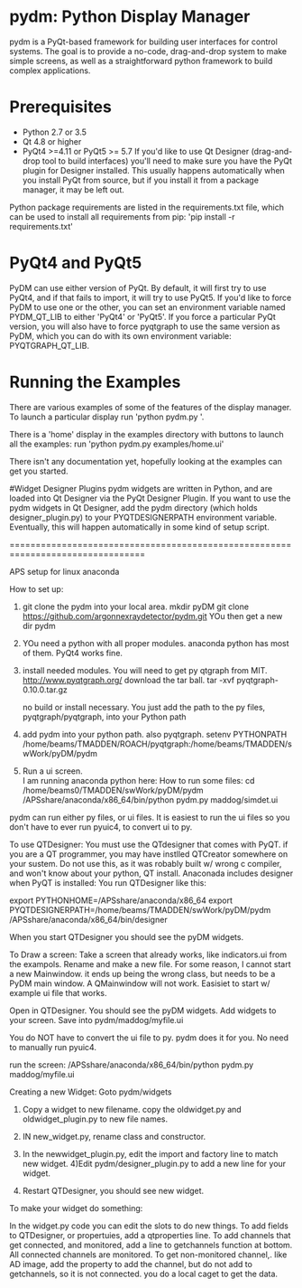 # pydm: Python Display Manager
pydm is a PyQt-based framework for building user interfaces for control systems.  The goal is to provide a no-code, drag-and-drop system to make simple screens, as well as a straightforward python framework to build complex applications.

# Prerequisites
* Python 2.7 or 3.5
* Qt 4.8 or higher
* PyQt4 >=4.11 or PyQt5 >= 5.7
If you'd like to use Qt Designer (drag-and-drop tool to build interfaces) you'll need to make sure you have the PyQt plugin for Designer installed.  This usually happens automatically when you install PyQt from source, but if you install it from a package manager, it may be left out.

Python package requirements are listed in the requirements.txt file, which can be used to install all requirements from pip: 'pip install -r requirements.txt'

# PyQt4 and PyQt5
PyDM can use either version of PyQt.  By default, it will first try to use PyQt4, and if that fails to import, it will try to use PyQt5.  If you'd like to force PyDM to use one or the other, you can set an environment variable named PYDM_QT_LIB to either 'PyQt4' or 'PyQt5'.  If you force a particular PyQt version, you will also have to force pyqtgraph to use the same version as PyDM, which you can do with its own environment variable: PYQTGRAPH_QT_LIB.

# Running the Examples
There are various examples of some of the features of the display manager.
To launch a particular display run 'python pydm.py <filename>'.

There is a 'home' display in the examples directory with buttons to launch all the examples:
run 'python pydm.py examples/home.ui'

There isn't any documentation yet, hopefully looking at the examples can get you started.

#Widget Designer Plugins
pydm widgets are written in Python, and are loaded into Qt Designer via the PyQt Designer Plugin.
If you want to use the pydm widgets in Qt Designer, add the pydm directory (which holds designer_plugin.py) to your PYQTDESIGNERPATH environment variable.  Eventually, this will happen automatically in some kind of setup script.

================================================================================

APS setup for linux anaconda


How to set up:
1) git clone the pydm into your local area. 
    mkdir pyDM
    git clone https://github.com/argonnexraydetector/pydm.git
    YOu then get a new dir pydm
    
    
2) YOu need a python with all proper modules. anaconda python has most of them. PyQt4 works fine.
3) install needed modules. You will need to get py qtgraph from MIT. http://www.pyqtgraph.org/
    download the tar ball.
    tar -xvf pyqtgraph-0.10.0.tar.gz
    
    no build or install necessary. You just add the path to the py files, pyqtgraph/pyqtgraph, into your Python path
    
4) add pydm into your python path. also pyqtgraph.
   setenv PYTHONPATH /home/beams/TMADDEN/ROACH/pyqtgraph:/home/beams/TMADDEN/swWork/pyDM/pydm
 
5) Run a ui screen.   
I am running anaconda python here:
How to run some files:
cd /home/beams0/TMADDEN/swWork/pyDM/pydm
/APSshare/anaconda/x86_64/bin/python pydm.py maddog/simdet.ui


pydm can run either py files, or ui files. It is easiest to run the ui files so you don't have to ever
run pyuic4, to convert ui to py.



To use QTDesigner:
You must use the QTdesigner that comes with PyQT. if you are a QT programmer, you may have instlled QTCreator
somewhere on your sustem. Do not use this, as it was robably built w/ wrong c compiler, and won't know about your
python, QT install. Anaconada includes designer when PyQT is installed:
You run QTDesigner like this:

export PYTHONHOME=/APSshare/anaconda/x86_64
export PYQTDESIGNERPATH=/home/beams/TMADDEN/swWork/pyDM/pydm
/APSshare/anaconda/x86_64/bin/designer


When you start QTDesigner you should see the pyDM widgets.

To Draw a screen:
Take a screen that already works, like indicators.ui from the exampols. Rename and make a new file.
For some reason, I cannot start  a new Mainwindow. it ends up being the wrong class,  but needs to be a PyDM main window.
A QMainwindow will not work. Easisiet to start w/ example ui file that works. 

Open in QTDesigner. 
You should see the pyDM widgets.
Add widgets to your screen. 
Save into pydm/maddog/myfile.ui

You do NOT have to convert the ui file to py. pydm does it for you. No need to manually run pyuic4.

run the screen:
/APSshare/anaconda/x86_64/bin/python pydm.py maddog/myfile.ui


Creating a new Widget:
Goto pydm/widgets
1) Copy a widget to new filename. copy the  oldwidget.py and oldwidget_plugin.py to new file names.
2) IN new_widget.py, rename class and constructor. 
3) In the newwidget_plugin.py, edit the import and factory line to match new widget.
4)Edit pydm/designer_plugin.py to add a new line for your widget.

5) Restart QTDesigner, you should see new widget.

To make your widget do something:

In the widget.py code you can edit the slots to do new things. 
To add fields to QTDesigner, or propertuies, add a qtproperties line. 
To add channels that get connected, and monitored, add a line to getchannels function at bottom.
All connected channels are monitored. To get non-monitored channel,. like AD image, add the property to add the channel,
but do not add to getchannels, so it is not connected. you do a local caget to get the data.






